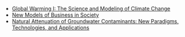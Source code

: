 - [Global Warming I: The Science and Modeling of Climate Change](https://www.coursera.org/learn/global-warming)
- [New Models of Business in Society](https://www.coursera.org/learn/uva-darden-business-society)
- [Natural Attenuation of Groundwater Contaminants: New Paradigms, Technologies, and Applications](https://www.coursera.org/learn/natural-attenuation-of-groundwater-contaminants)
